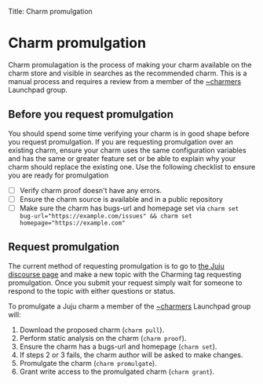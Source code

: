 Title: Charm promulgation

# Charm promulgation

Charm promulagation is the process of making your charm available on the charm
store and visible in searches as the recommended charm. This is a manual
process and requires a review from a member of the
[~charmers][launchpad-group-charmers] Launchpad group.

## Before you request promulgation

You should spend some time verifying your charm is in good shape before you
request promulgation. If you are requesting promulgation over an existing
charm, ensure your charm uses the same configuration variables and has the same
or greater feature set or be able to explain why your charm should replace the
existing one. Use the following checklist to ensure you are ready for
promulgation

- [ ] Verify charm proof doesn't have any errors.
- [ ] Ensure the charm source is available and in a public repository
- [ ] Make sure the charm has bugs-url and homepage set via `charm set bug-url="https://example.com/issues" && charm set homepage="https://example.com"`

## Request promulgation

The current method of requesting promulgation is to go to
[the Juju discourse page][juju-discourse] and make a new topic with the
Charming tag requesting promulgation. Once you submit your request simply wait
for someone to respond to the topic with either questions or status.

To promulgate a Juju charm a member of the
[~charmers][launchpad-group-charmers] Launchpad group will:

1. Download the proposed charm (`charm pull`).
1. Perform static analysis on the charm (`charm proof`).
1. Ensure the charm has a bugs-url and homepage (`charm set`).
1. If steps 2 or 3 fails, the charm author will be asked to make changes.
1. Promulgate the charm (`charm promulgate`).
1. Grant write access to the promulgated charm (`charm grant`).


<!-- LINKS -->

[launchpad-group-charmers]: https://launchpad.net/~charmers
[juju-discourse]: https://discourse.jujucharms.com
